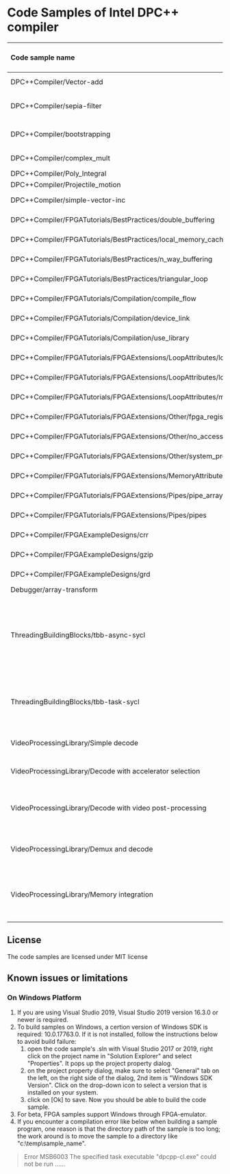 # Code Samples of Intel DPC++ compiler

| Code sample name                          | Supported Intel(r) Architecture(s) | Description
|:---                                       |:---                                |:---
| DPC++Compiler/Vector-add                                | FPGA, GPU, CPU                     | Simple vector-add program
| DPC++Compiler/sepia-filter                              | GPU, CPU                     | Color image conversion using 1D range
| DPC++Compiler/bootstrapping                | GPU, CPU                     | a simple data transfer program using DPC++
| DPC++Compiler/complex_mult                | GPU, CPU                     | Complex number Multiplication
| DPC++Compiler/Poly_Integral                | GPU, CPU                     | Polynomial Integral
| DPC++Compiler/Projectile_motion                | GPU, CPU                     | Projectile Motion
| DPC++Compiler/simple-vector-inc                | GPU, CPU                     | Simple vector increment
| DPC++Compiler/FPGATutorials/BestPractices/double_buffering| FPGA, CPU                 | See details under FPGATutorials
| DPC++Compiler/FPGATutorials/BestPractices/local_memory_cache| FPGA, CPU               | See details under FPGATutorials
| DPC++Compiler/FPGATutorials/BestPractices/n_way_buffering| FPGA, CPU                  | See details under FPGATutorials
| DPC++Compiler/FPGATutorials/BestPractices/triangular_loop| FPGA, CPU                  | See details under FPGATutorials
| DPC++Compiler/FPGATutorials/Compilation/compile_flow| FPGA, CPU                 | See details under FPGATutorials
| DPC++Compiler/FPGATutorials/Compilation/device_link| FPGA, CPU                 | See details under FPGATutorials
| DPC++Compiler/FPGATutorials/Compilation/use_library| FPGA, CPU                 | See details under FPGATutorials
| DPC++Compiler/FPGATutorials/FPGAExtensions/LoopAttributes/loop_ivdep| FPGA, CPU                 | See details under FPGATutorials
| DPC++Compiler/FPGATutorials/FPGAExtensions/LoopAttributes/loop_unroll| FPGA, CPU                 | See details under FPGATutorials
| DPC++Compiler/FPGATutorials/FPGAExtensions/LoopAttributes/max_concurrency| FPGA, CPU                 | See details under FPGATutorials
| DPC++Compiler/FPGATutorials/FPGAExtensions/Other/fpga_register| FPGA, CPU                 | See details under FPGATutorials
| DPC++Compiler/FPGATutorials/FPGAExtensions/Other/no_accessor_aliasing| FPGA, CPU                 | See details under FPGA Tutorials
| DPC++Compiler/FPGATutorials/FPGAExtensions/Other/system_profiling| FPGA, CPU                 | See details under FPGATutorials
| DPC++Compiler/FPGATutorials/FPGAExtensions/MemoryAttributes/memory_attributes_overview| FPGA, CPU               | See details under FPGATutorials
| DPC++Compiler/FPGATutorials/FPGAExtensions/Pipes/pipe_array| FPGA                           | See details under FPGATutorials
| DPC++Compiler/FPGATutorials/FPGAExtensions/Pipes/pipes| FPGA                           | See details under FPGATutorials
| DPC++Compiler/FPGAExampleDesigns/crr| FPGA, CPU                        | See details under FPGAExampleDesigns
| DPC++Compiler/FPGAExampleDesigns/gzip| FPGA                       | See details under FPGAExampleDesigns
| DPC++Compiler/FPGAExampleDesigns/grd| FPGA, CPU                        | See details under FPGAExampleDesigns
| Debugger/array-transform                              | GPU, CPU                     | Array transform
| ThreadingBuildingBlocks/tbb-async-sycl             | GPU, CPU  | The calculations are split between TBB Flow Graph asynchronous node that calls SYCL kernel on GPU while TBB functional node does CPU part of calculations.
| ThreadingBuildingBlocks/tbb-task-sycl              | GPU, CPU  | One TBB task executes SYCL code on GPU while another TBB task performs calculations using TBB parallel_for.
| VideoProcessingLibrary/Simple decode                     | CPU, GPU | shows how to use VPL to perform a simple video decode
| VideoProcessingLibrary/Decode with accelerator selection | CPU, GPU | shows how to select an accelerator to use for video decode
| VideoProcessingLibrary/Decode with video post-processing | CPU, GPU | shows how to select a color format and output resolution when decoding with VPL
| VideoProcessingLibrary/Demux and decode                  | CPU, GPU | shows how to use VPL to decode a video stream from a media container
| VideoProcessingLibrary/Memory integration                | CPU, GPU | shows how to use VPL memory functions to access output pixel data for integration into user pipelines

## License  
The code samples are licensed under MIT license 

## Known issues or limitations 
### On Windows Platform 

1.  If you are using Visual Studio 2019, Visual Studio 2019 version 16.3.0 or newer is required. 
2.  To build samples on Windows, a certion version of Windows SDK is required: 10.0.17763.0. If it is not installed, follow the instructions below to avoid build failure: 
    1.  open the code sample's .sln with Visual Studio 2017 or 2019, right click on the project name in "Solution Explorer" and select "Properties". It pops up the project property dialog. 
    2.  on the project property dialog, make sure to select "General" tab on the left, on the right side of the dialog, 2nd item is "Windows SDK Version". Click on the drop-down icon to select a version that is installed on your system. 
    3.  click on [Ok] to save. Now you should be able to build the code sample. 
3.  For beta, FPGA samples support Windows through FPGA-emulator. 
4.  If you encounter a compilation error like below when building a sample program, one reason is that the directory path of the sample is too long; the work around is to move the sample to a directory like "c:\temp\sample_name".
 
> Error MSB6003 The specified task executable "dpcpp-cl.exe" could not be run ...... 

